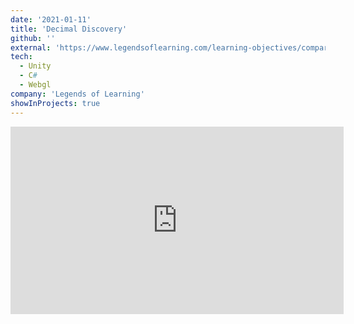 ```yaml
---
date: '2021-01-11'
title: 'Decimal Discovery'
github: ''
external: 'https://www.legendsoflearning.com/learning-objectives/comparison-of-fractions-math-games/'
tech:
  - Unity
  - C#
  - Webgl
company: 'Legends of Learning'
showInProjects: true
---
```


<iframe width="533" height="300" src="https://www.youtube.com/embed/pq6h-i2fPQs" frameborder="0" allow=" clipboard-write; encrypted-media; gyroscope; picture-in-picture" allowfullscreen></iframe>
